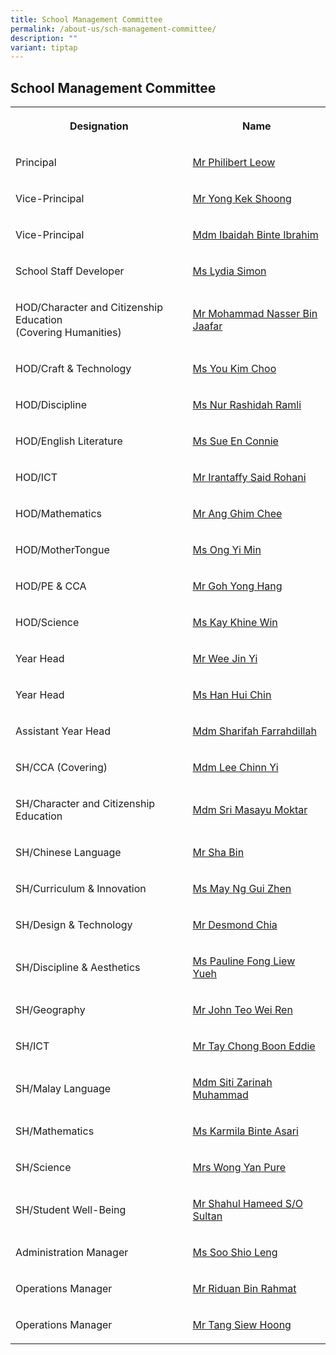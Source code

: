 ```yaml
---
title: School Management Committee
permalink: /about-us/sch-management-committee/
description: ""
variant: tiptap
---
```

<h2>School Management Committee</h2>
<table style="minWidth: 50px">
<colgroup>
<col>
<col>
</colgroup>
<tbody>
<tr>
<th rowspan="1" colspan="1">
<p>Designation</p>
</th>
<th rowspan="1" colspan="1">
<p>Name</p>
</th>
</tr>
<tr>
<td rowspan="1" colspan="1">
<p>Principal</p>
</td>
<td rowspan="1" colspan="1">
<p><a href="mailto:jurongville@moe.edu.sg" rel="noopener noreferrer nofollow" target="">Mr Philibert Leow</a>
</p>
</td>
</tr>
<tr>
<td rowspan="1" colspan="1">
<p>Vice-Principal</p>
</td>
<td rowspan="1" colspan="1">
<p><a href="mailto:jurongville@moe.edu.sg" rel="noopener noreferrer nofollow" target="">Mr Yong Kek Shoong</a>
</p>
</td>
</tr>
<tr>
<td rowspan="1" colspan="1">
<p>Vice-Principal</p>
</td>
<td rowspan="1" colspan="1">
<p><a href="mailto:jurongville@moe.edu.sg" rel="noopener noreferrer nofollow" target="">Mdm Ibaidah Binte Ibrahim</a>
</p>
</td>
</tr>
<tr>
<td rowspan="1" colspan="1">
<p>School Staff Developer</p>
</td>
<td rowspan="1" colspan="1">
<p><a href="mailto:simon_lydia_shamani@schools.gov.sg" rel="noopener noreferrer nofollow" target="">Ms Lydia Simon</a>
</p>
</td>
</tr>
<tr>
<td rowspan="1" colspan="1">
<p>HOD/Character and Citizenship Education
<br>(Covering Humanities)</p>
</td>
<td rowspan="1" colspan="1">
<p><a href="mailto:Mohammad_Nasser_Jaafar@schools.gov.sg" rel="noopener noreferrer nofollow" target="">Mr Mohammad Nasser Bin Jaafar</a>
</p>
</td>
</tr>
<tr>
<td rowspan="1" colspan="1">
<p>HOD/Craft &amp; Technology</p>
</td>
<td rowspan="1" colspan="1">
<p><a href="mailto:you_kim_choo@schools.gov.sg" rel="noopener noreferrer nofollow" target="">Ms You Kim Choo</a>
</p>
</td>
</tr>
<tr>
<td rowspan="1" colspan="1">
<p>HOD/Discipline</p>
</td>
<td rowspan="1" colspan="1">
<p><a href="mailto:Nur_Rashidah_RAMLI@schools.gov.sg" rel="noopener noreferrer nofollow" target="">Ms Nur Rashidah Ramli</a>
</p>
</td>
</tr>
<tr>
<td rowspan="1" colspan="1">
<p>HOD/English Literature</p>
</td>
<td rowspan="1" colspan="1">
<p><a href="mailto:sue_en_connie@schools.gov.sg" rel="noopener noreferrer nofollow" target="">Ms Sue En Connie</a>
</p>
</td>
</tr>
<tr>
<td rowspan="1" colspan="1">
<p>HOD/ICT</p>
</td>
<td rowspan="1" colspan="1">
<p><a href="mailto:irantaffy_said_b_rohani@schools.gov.sg" rel="noopener noreferrer nofollow" target="">Mr Irantaffy Said Rohani</a>
</p>
</td>
</tr>
<tr>
<td rowspan="1" colspan="1">
<p>HOD/Mathematics</p>
</td>
<td rowspan="1" colspan="1">
<p><a href="mailto:ang_ghim_chee@schools.gov.sg" rel="noopener noreferrer nofollow" target="">Mr Ang Ghim Chee</a>
</p>
</td>
</tr>
<tr>
<td rowspan="1" colspan="1">
<p>HOD/MotherTongue</p>
</td>
<td rowspan="1" colspan="1">
<p><a href="mailto:ong_yi_min@schools.gov.sg" rel="noopener noreferrer nofollow" target="">Ms Ong Yi Min</a>
</p>
</td>
</tr>
<tr>
<td rowspan="1" colspan="1">
<p>HOD/PE &amp; CCA</p>
</td>
<td rowspan="1" colspan="1">
<p><a href="mailto:goh_yong_hang@schools.gov.sg" rel="noopener noreferrer nofollow" target="">Mr Goh Yong Hang</a>
</p>
</td>
</tr>
<tr>
<td rowspan="1" colspan="1">
<p>HOD/Science</p>
</td>
<td rowspan="1" colspan="1">
<p><a href="mailto:kay_khine_win@schools.gov.sg" rel="noopener noreferrer nofollow" target="">Ms Kay Khine Win</a>
</p>
</td>
</tr>
<tr>
<td rowspan="1" colspan="1">
<p>Year Head</p>
</td>
<td rowspan="1" colspan="1">
<p><a href="mailto:wee_jin_yi@schools.gov.sg" rel="noopener noreferrer nofollow" target="">Mr Wee Jin Yi</a>
</p>
</td>
</tr>
<tr>
<td rowspan="1" colspan="1">
<p>Year Head</p>
</td>
<td rowspan="1" colspan="1">
<p><a href="mailto:han_hui_chin@schools.gov.sg" rel="noopener noreferrer nofollow" target="">Ms Han Hui Chin</a>
</p>
</td>
</tr>
<tr>
<td rowspan="1" colspan="1">
<p>Assistant Year Head</p>
</td>
<td rowspan="1" colspan="1">
<p><a href="mailto:sharifah_farrahdillah_s_a@schools.gov.sg" rel="noopener noreferrer nofollow" target="">Mdm Sharifah Farrahdillah</a>
</p>
</td>
</tr>
<tr>
<td rowspan="1" colspan="1">
<p>SH/CCA (Covering)</p>
</td>
<td rowspan="1" colspan="1">
<p><a href="mailto:lee_chinn_yi@schools.gov.sg" rel="noopener noreferrer nofollow" target="">Mdm Lee Chinn Yi</a>
</p>
</td>
</tr>
<tr>
<td rowspan="1" colspan="1">
<p>SH/Character and Citizenship Education</p>
</td>
<td rowspan="1" colspan="1">
<p><a href="mailto:sri_masayu_moktar@schools.gov.sg" rel="noopener noreferrer nofollow" target="">Mdm Sri Masayu Moktar</a>
</p>
</td>
</tr>
<tr>
<td rowspan="1" colspan="1">
<p>SH/Chinese Language</p>
</td>
<td rowspan="1" colspan="1">
<p><a href="mailto:sha_bin@schools.gov.sg" rel="noopener noreferrer nofollow" target="">Mr Sha Bin</a>
</p>
</td>
</tr>
<tr>
<td rowspan="1" colspan="1">
<p>SH/Curriculum &amp; Innovation</p>
</td>
<td rowspan="1" colspan="1">
<p><a href="mailto:may_ng_gui_zhen@schools.gov.sg" rel="noopener noreferrer nofollow" target="">Ms May Ng Gui Zhen</a>
</p>
</td>
</tr>
<tr>
<td rowspan="1" colspan="1">
<p>SH/Design &amp; Technology</p>
</td>
<td rowspan="1" colspan="1">
<p><a href="mailto:chia_miang_heong@schools.gov.sg" rel="noopener noreferrer nofollow" target="">Mr Desmond Chia</a>
</p>
</td>
</tr>
<tr>
<td rowspan="1" colspan="1">
<p>SH/Discipline &amp; Aesthetics</p>
</td>
<td rowspan="1" colspan="1">
<p><a href="mailto:pauline_fong_liew_yueh@schools.gov.sg" rel="noopener noreferrer nofollow" target="">Ms Pauline Fong Liew Yueh</a>
</p>
</td>
</tr>
<tr>
<td rowspan="1" colspan="1">
<p>SH/Geography</p>
</td>
<td rowspan="1" colspan="1">
<p><a href="mailto:john_teo_wei_ren@schools.gov.sg" rel="noopener noreferrer nofollow" target="">Mr John Teo Wei Ren</a>
</p>
</td>
</tr>
<tr>
<td rowspan="1" colspan="1">
<p>SH/ICT</p>
</td>
<td rowspan="1" colspan="1">
<p><a href="mailto:tay_chong_boon_eddie@schools.gov.sg" rel="noopener noreferrer nofollow" target="">Mr Tay Chong Boon Eddie</a>
</p>
</td>
</tr>
<tr>
<td rowspan="1" colspan="1">
<p>SH/Malay Language</p>
</td>
<td rowspan="1" colspan="1">
<p><a href="mailto:siti_zarinah_muhammad@schools.gov.sg" rel="noopener noreferrer nofollow" target="">Mdm Siti Zarinah Muhammad</a>
</p>
</td>
</tr>
<tr>
<td rowspan="1" colspan="1">
<p>SH/Mathematics</p>
</td>
<td rowspan="1" colspan="1">
<p><a href="mailto:karmila_asari@schools.gov.sg" rel="noopener noreferrer nofollow" target="">Ms Karmila Binte Asari</a>
</p>
</td>
</tr>
<tr>
<td rowspan="1" colspan="1">
<p>SH/Science</p>
</td>
<td rowspan="1" colspan="1">
<p><a href="mailto:ang_yan_pure@schools.gov.sg" rel="noopener noreferrer nofollow" target="">Mrs Wong Yan Pure</a>
</p>
</td>
</tr>
<tr>
<td rowspan="1" colspan="1">
<p>SH/Student Well-Being</p>
</td>
<td rowspan="1" colspan="1">
<p><a href="mailto:shahul_hameed_sultan@schools.gov.sg" rel="noopener noreferrer nofollow" target="">Mr Shahul Hameed S/O Sultan</a>
</p>
</td>
</tr>
<tr>
<td rowspan="1" colspan="1">
<p>Administration Manager</p>
</td>
<td rowspan="1" colspan="1">
<p><a href="mailto:soo_shio_leng@schools.gov.sg" rel="noopener noreferrer nofollow" target="">Ms Soo Shio Leng</a>
</p>
</td>
</tr>
<tr>
<td rowspan="1" colspan="1">
<p>Operations Manager</p>
</td>
<td rowspan="1" colspan="1">
<p><a href="mailto:riduan_rahmat@schools.gov.sg" rel="noopener noreferrer nofollow" target="">Mr Riduan Bin Rahmat</a>
</p>
</td>
</tr>
<tr>
<td rowspan="1" colspan="1">
<p>Operations Manager</p>
</td>
<td rowspan="1" colspan="1">
<p><a href="mailto:Tang_siew_hoong@schools.gov.sg" rel="noopener noreferrer nofollow" target="">Mr Tang Siew Hoong</a>
</p>
</td>
</tr>
</tbody>
</table>
<p></p>